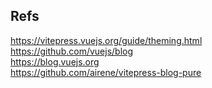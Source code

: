 ## Refs
https://vitepress.vuejs.org/guide/theming.html \
https://github.com/vuejs/blog \
https://blog.vuejs.org \
https://github.com/airene/vitepress-blog-pure
